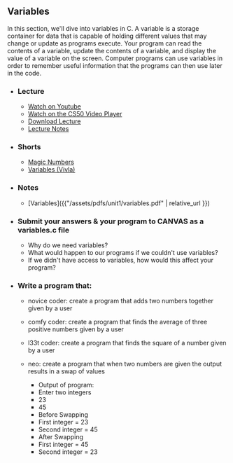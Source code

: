 ## Variables

In this section, we'll dive into variables in C. A variable is a storage container for data that is capable of holding different values that may change or update as programs execute. Your program can read the contents of a variable, update the contents of a variable, and display the value of a variable on the screen. Computer programs can use variables in order to remember useful information that the programs can then use later in the code.

- ### Lecture
  - [Watch on Youtube](https://www.youtube.com/embed/EApk15pCIEA?start=472&end=557)
  - [Watch on the CS50 Video Player](https://video.cs50.net/2017/fall/lectures/1?t=7m52s)
  - [Download Lecture](http://cdn.cs50.net/2017/fall/lectures/1/lecture1-720p.mp4?download)
  - [Lecture Notes](https://docs.cs50.net/2017/fall/notes/1/lecture1.html#c)

- ### Shorts
  - [Magic Numbers](https://www.youtube.com/embed/vK_naJkrtjc)
  - [Variables (Vivla)](https://www.youtube.com/embed/FPL_0lpzBjo)

- ### Notes
  - [Variables]({{"/assets/pdfs/unit1/variables.pdf" | relative_url }})

- ### Submit your answers & your program to CANVAS as a variables.c file
  - Why do we need variables?
  - What would happen to our programs if we couldn't use variables?
  - If we didn't have access to variables, how would this affect your program?

- ### Write a program that:
  - novice coder: create a program that adds two numbers together given by a user
  - comfy coder: create a program that finds the average of three positive numbers given by a user
  - l33t coder: create a program that finds the square of a number given by a user
  - neo: create a program that when two numbers are given the output results in a swap of values
    
    - Output of program:
    - Enter two integers
    - 23
    - 45
    - Before Swapping
    - First integer = 23
    - Second integer = 45
    - After Swapping
    - First integer = 45
    - Second integer = 23

